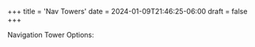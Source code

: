 +++
title = 'Nav Towers'
date = 2024-01-09T21:46:25-06:00
draft = false
+++

Navigation Tower Options:
